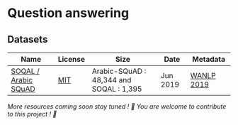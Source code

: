 # Question answering

## Datasets 

| Name | License | Size |  Date | Metadata | 
| -- | -- | -- | -- | -- | 
|[SOQAL / Arabic SQuAD](https://github.com/husseinmozannar/SOQAL) | [MIT](https://github.com/husseinmozannar/SOQAL/blob/master/LICENSE) |Arabic-SQuAD : 48,344 and SOQAL : 1,395  | Jun 2019  | [WANLP 2019](https://sites.google.com/view/wanlp-2019/home) |

*More resources coming soon stay tuned ! 🤩 You are welcome to contribute to this project ! 🙏*

